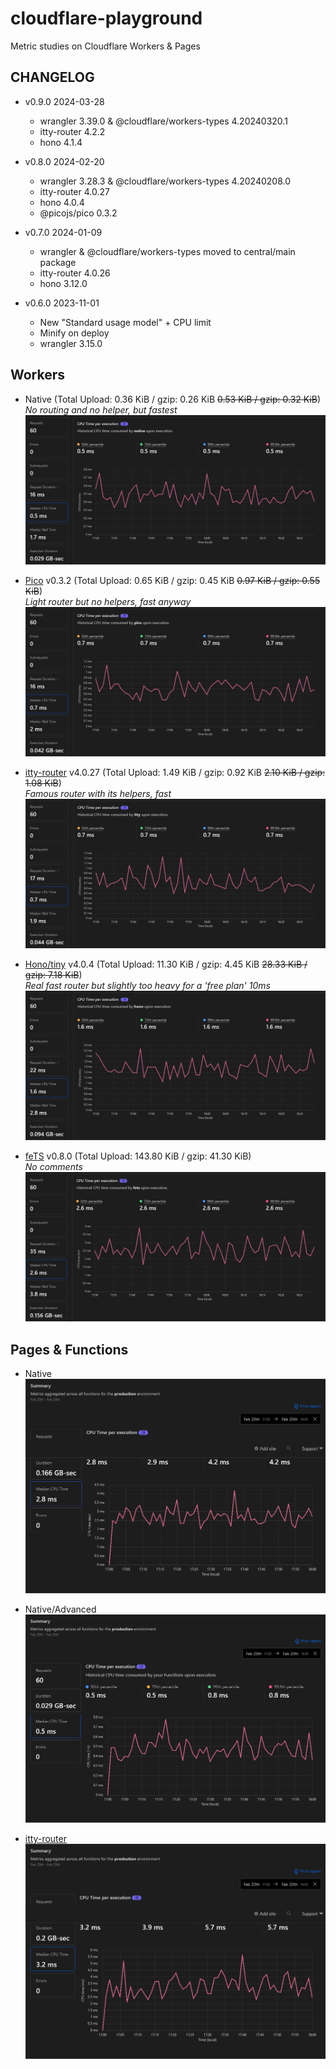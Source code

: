 # cloudflare-playground

Metric studies on Cloudflare Workers & Pages

## CHANGELOG

- v0.9.0 2024-03-28

  - wrangler 3.39.0 & @cloudflare/workers-types 4.20240320.1
  - itty-router 4.2.2
  - hono 4.1.4

- v0.8.0 2024-02-20

  - wrangler 3.28.3 & @cloudflare/workers-types 4.20240208.0
  - itty-router 4.0.27
  - hono 4.0.4
  - @picojs/pico 0.3.2

- v0.7.0 2024-01-09

  - wrangler & @cloudflare/workers-types moved to central/main package
  - itty-router 4.0.26
  - hono 3.12.0

- v0.6.0 2023-11-01

  - New "Standard usage model" + CPU limit
  - Minify on deploy
  - wrangler 3.15.0

## Workers

- Native (Total Upload: 0.36 KiB / gzip: 0.26 KiB ~~0.53 KiB / gzip: 0.32 KiB~~) \
  _No routing and no helper, but fastest_
  ![worker native](images/worker-native.png)

- [Pico](https://github.com/yusukebe/pico) v0.3.2 (Total Upload: 0.65 KiB / gzip: 0.45 KiB ~~0.97 KiB / gzip: 0.55 KiB~~) \
  _Light router but no helpers, fast anyway_
  ![worker pico](images/worker-pico.png)

- [itty-router](https://github.com/kwhitley/itty-router) v4.0.27 (Total Upload: 1.49 KiB / gzip: 0.92 KiB ~~2.10 KiB / gzip: 1.08 KiB~~) \
  _Famous router with its helpers, fast_
  ![worker itty-router](images/worker-itty.png)

- [Hono/tiny](https://github.com/honojs/hono) v4.0.4 (Total Upload: 11.30 KiB / gzip: 4.45 KiB ~~28.33 KiB / gzip: 7.18 KiB~~) \
  _Real fast router but slightly too heavy for a 'free plan' 10ms_
  ![worker hono](images/worker-hono.png)

- [feTS](https://github.com/ardatan/feTS) v0.8.0 (Total Upload: 143.80 KiB / gzip: 41.30 KiB) \
  _No comments_
  ![worker fets](images/worker-fets.png)

## Pages & Functions

- Native
  ![pages native](images/pages-native.png)

- Native/Advanced
  ![pages native](images/pages-advanced.png)

- [itty-router](https://github.com/kwhitley/itty-router)
  ![pages itty-router](images/pages-itty.png)
